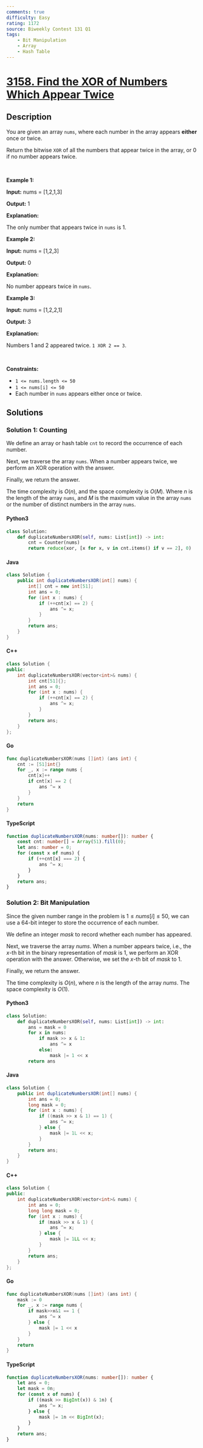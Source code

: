 ```yaml
---
comments: true
difficulty: Easy
rating: 1172
source: Biweekly Contest 131 Q1
tags:
    - Bit Manipulation
    - Array
    - Hash Table
---
```


<!-- problem:start -->

# [3158. Find the XOR of Numbers Which Appear Twice](https://leetcode.com/problems/find-the-xor-of-numbers-which-appear-twice)

## Description

<!-- description:start -->

<p>You are given an array <code>nums</code>, where each number in the array appears <strong>either</strong><em> </em>once<em> </em>or<em> </em>twice.</p>

<p>Return the bitwise<em> </em><code>XOR</code> of all the numbers that appear twice in the array, or 0 if no number appears twice.</p>

<p>&nbsp;</p>
<p><strong class="example">Example 1:</strong></p>

<div class="example-block">
<p><strong>Input:</strong> <span class="example-io">nums = [1,2,1,3]</span></p>

<p><strong>Output:</strong> <span class="example-io">1</span></p>

<p><strong>Explanation:</strong></p>

<p>The only number that appears twice in&nbsp;<code>nums</code>&nbsp;is 1.</p>
</div>

<p><strong class="example">Example 2:</strong></p>

<div class="example-block">
<p><strong>Input:</strong> <span class="example-io">nums = [1,2,3]</span></p>

<p><strong>Output:</strong> <span class="example-io">0</span></p>

<p><strong>Explanation:</strong></p>

<p>No number appears twice in&nbsp;<code>nums</code>.</p>
</div>

<p><strong class="example">Example 3:</strong></p>

<div class="example-block">
<p><strong>Input:</strong> <span class="example-io">nums = [1,2,2,1]</span></p>

<p><strong>Output:</strong> <span class="example-io">3</span></p>

<p><strong>Explanation:</strong></p>

<p>Numbers 1 and 2 appeared twice. <code>1 XOR 2 == 3</code>.</p>
</div>

<p>&nbsp;</p>
<p><strong>Constraints:</strong></p>

<ul>
	<li><code>1 &lt;= nums.length &lt;= 50</code></li>
	<li><code>1 &lt;= nums[i] &lt;= 50</code></li>
	<li>Each number in <code>nums</code> appears either once or twice.</li>
</ul>

<!-- description:end -->

## Solutions

<!-- solution:start -->

### Solution 1: Counting

We define an array or hash table `cnt` to record the occurrence of each number.

Next, we traverse the array `nums`. When a number appears twice, we perform an XOR operation with the answer.

Finally, we return the answer.

The time complexity is $O(n)$, and the space complexity is $O(M)$. Where $n$ is the length of the array `nums`, and $M$ is the maximum value in the array `nums` or the number of distinct numbers in the array `nums`.

<!-- tabs:start -->

#### Python3

```python
class Solution:
    def duplicateNumbersXOR(self, nums: List[int]) -> int:
        cnt = Counter(nums)
        return reduce(xor, [x for x, v in cnt.items() if v == 2], 0)
```

#### Java

```java
class Solution {
    public int duplicateNumbersXOR(int[] nums) {
        int[] cnt = new int[51];
        int ans = 0;
        for (int x : nums) {
            if (++cnt[x] == 2) {
                ans ^= x;
            }
        }
        return ans;
    }
}
```

#### C++

```cpp
class Solution {
public:
    int duplicateNumbersXOR(vector<int>& nums) {
        int cnt[51]{};
        int ans = 0;
        for (int x : nums) {
            if (++cnt[x] == 2) {
                ans ^= x;
            }
        }
        return ans;
    }
};
```

#### Go

```go
func duplicateNumbersXOR(nums []int) (ans int) {
	cnt := [51]int{}
	for _, x := range nums {
		cnt[x]++
		if cnt[x] == 2 {
			ans ^= x
		}
	}
	return
}
```

#### TypeScript

```ts
function duplicateNumbersXOR(nums: number[]): number {
    const cnt: number[] = Array(51).fill(0);
    let ans: number = 0;
    for (const x of nums) {
        if (++cnt[x] === 2) {
            ans ^= x;
        }
    }
    return ans;
}
```

<!-- tabs:end -->

<!-- solution:end -->

<!-- solution:start -->

### Solution 2: Bit Manipulation

Since the given number range in the problem is $1 \leq \textit{nums}[i] \leq 50$, we can use a $64$-bit integer to store the occurrence of each number.

We define an integer $\textit{mask}$ to record whether each number has appeared.

Next, we traverse the array $\textit{nums}$. When a number appears twice, i.e., the $x$-th bit in the binary representation of $\textit{mask}$ is $1$, we perform an XOR operation with the answer. Otherwise, we set the $x$-th bit of $\textit{mask}$ to $1$.

Finally, we return the answer.

The time complexity is $O(n)$, where $n$ is the length of the array $\textit{nums}$. The space complexity is $O(1)$.

<!-- tabs:start -->

#### Python3

```python
class Solution:
    def duplicateNumbersXOR(self, nums: List[int]) -> int:
        ans = mask = 0
        for x in nums:
            if mask >> x & 1:
                ans ^= x
            else:
                mask |= 1 << x
        return ans
```

#### Java

```java
class Solution {
    public int duplicateNumbersXOR(int[] nums) {
        int ans = 0;
        long mask = 0;
        for (int x : nums) {
            if ((mask >> x & 1) == 1) {
                ans ^= x;
            } else {
                mask |= 1L << x;
            }
        }
        return ans;
    }
}
```

#### C++

```cpp
class Solution {
public:
    int duplicateNumbersXOR(vector<int>& nums) {
        int ans = 0;
        long long mask = 0;
        for (int x : nums) {
            if (mask >> x & 1) {
                ans ^= x;
            } else {
                mask |= 1LL << x;
            }
        }
        return ans;
    }
};
```

#### Go

```go
func duplicateNumbersXOR(nums []int) (ans int) {
	mask := 0
	for _, x := range nums {
		if mask>>x&1 == 1 {
			ans ^= x
		} else {
			mask |= 1 << x
		}
	}
	return
}
```

#### TypeScript

```ts
function duplicateNumbersXOR(nums: number[]): number {
    let ans = 0;
    let mask = 0n;
    for (const x of nums) {
        if ((mask >> BigInt(x)) & 1n) {
            ans ^= x;
        } else {
            mask |= 1n << BigInt(x);
        }
    }
    return ans;
}
```

<!-- tabs:end -->

<!-- solution:end -->

<!-- problem:end -->
